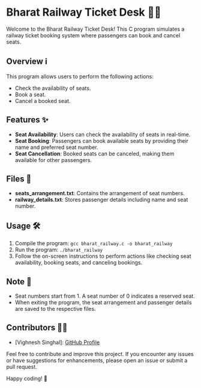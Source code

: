 # Bharat Railway Ticket Desk 🚂🎫

Welcome to the Bharat Railway Ticket Desk! This C program simulates a railway ticket booking system where passengers can book and cancel seats.

## Overview ℹ️

This program allows users to perform the following actions:
- Check the availability of seats.
- Book a seat.
- Cancel a booked seat.

## Features ✨

- **Seat Availability**: Users can check the availability of seats in real-time.
- **Seat Booking**: Passengers can book available seats by providing their name and preferred seat number.
- **Seat Cancellation**: Booked seats can be canceled, making them available for other passengers.

## Files 📁

- **seats_arrangement.txt**: Contains the arrangement of seat numbers.
- **railway_details.txt**: Stores passenger details including name and seat number.

## Usage 🛠️

1. Compile the program: `gcc bharat_railway.c -o bharat_railway`
2. Run the program: `./bharat_railway`
3. Follow the on-screen instructions to perform actions like checking seat availability, booking seats, and canceling bookings.

## Note 📝

- Seat numbers start from 1. A seat number of 0 indicates a reserved seat.
- When exiting the program, the seat arrangement and passenger details are saved to the respective files.

## Contributors 👨‍💻

- [Vighnesh Singhal]: [GitHub Profile](https://github.com/Vig7037)

Feel free to contribute and improve this project. If you encounter any issues or have suggestions for enhancements, please open an issue or submit a pull request.

Happy coding! 🚂
